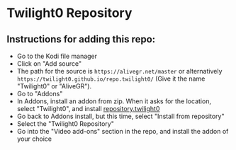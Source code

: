 # Twilight0 Repository

## Instructions for adding this repo:

* Go to the Kodi file manager
* Click on "Add source"
* The path for the source is `https://alivegr.net/master` or alternatively `https://twilight0.github.io/repo.twilight0/` (Give it the name "Twilight0" or "AliveGR").
* Go to "Addons"
* In Addons, install an addon from zip.  When it asks for the location, select "Twilight0", and install [repository.twilight0](https://raw.githubusercontent.com/Twilight0/repo.twilight0/master/_zips/repository.twilight0/repository.twilight0-1.4.zip "repository.twilight0")
* Go back to Addons install, but this time, select "Install from repository"
* Select the "Twilight0 Repository"
* Go into the "Video add-ons" section in the repo, and install the addon of your choice
